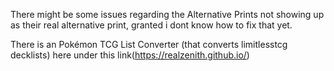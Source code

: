 There might be some issues regarding the Alternative Prints not showing up as their real alternative print, granted i dont know how to fix that yet.

There is an Pokémon TCG List Converter (that converts limitlesstcg decklists) here under this link(https://realzenith.github.io/)
